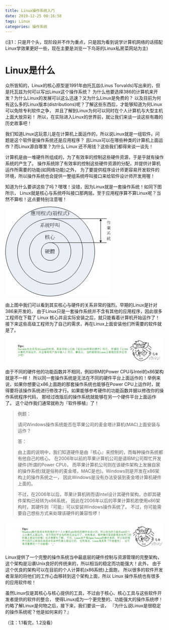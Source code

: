 ```yaml
---
title: Linux操作系统入门
date: 2019-12-25 00:16:58
tags: Linux
categories: 操作系统
---
```


(注1：只是开个头，现阶段并不作为重点，只是因为看到说学计算机网络的话搭配Linux学效果更好一些，现在主要是浏览一下鸟哥的Linux私房菜网站为主)

# Linux是什么

众所皆知的，Linux的核心原型是1991年由托瓦兹(Linus Torvalds)写出来的，但是托瓦兹为何可以写出Linux这个操作系统？ 为什么他要选择386的计算机来开发？为什么Linux的发展可以这么迅速？又为什么Linux是免费的？ 以及目前为何有这么多的Linux版本(distributions)呢？了解这些东西后，才能够知道为何Linux可以免除专利软件之争， 并且了解到Linux为何可以同时在个人计算机与大型主机上面大放异彩！ 所以，在实际进入Linux的世界前，就让我们来谈一谈这些有趣的历史故事吧！

我们知道Linux这玩意儿是在计算机上面运作的，所以说Linux就是一组软件。问题是这个软件是操作系统还是应用程序？ 且Linux可以在哪些种类的计算机上面运作？而Linux源自哪里？为什么 Linux 还不用钱？这些我们都得来谈一谈先！

 计算机是由一堆硬件所组成的，为了有效率的控制这些硬件资源，于是乎就有操作系统的产生了。 操作系统除了有效率的控制这些硬件资源的分配，并提供计算机运作所需要的功能(如网络功能)之外， 为了要提供程序设计师更容易开发软件的环境，所以操作系统也会提供一整组系统呼叫接口来给软件设计师开发用喔！

知道为什么要讲这些了吗？嘿嘿！没错，因为Linux就是一套操作系统！如同下图所示， Linux就是核心与系统呼叫接口那两层。至于应用程序算不算Linux呢？当然不算啦！这点要特别注意喔！

![](Linux操作系统入门/01.gif)

由上图中我们可以看到其实核心与硬件的关系非常的强烈。早期的Linux是针对386来开发的， 由于Linux只是一套操作系统并不含有其他的应用程序，因此很多工程师在下载了 Linux 核心并且实际安装之后，就只能看着计算机开始运作了！ 接下来这些高级工程师为了自己的需求，再在Linux上面安装他们所需要的软件就是了。

![](Linux操作系统入门/02.png)

由于不同的硬件他的功能函数并不相同，例如IBM的Power CPU与Intel的x86架构就是不一样！ 所以同一套操作系统是无法在不同的硬件平台上面运作的！举例来说，如果你想要让x86上面跑的那套操作系统也能够在Power CPU上运作时，就得要将该操作系统进行修改才行。如果能够参考硬件的功能函数并据以修改你的操作系统程序代码， 那经过改版后的操作系统就能够在另一个硬件平台上面运作了。 这个动作我们通常就称为『软件移植』了！

> 例题：
>
> 请问Windows操作系统能否在苹果公司的麦金塔计算机(MAC)上面安装与运作？
>
> 答：
>
> 由上面的说明中，我们知道硬件是由『核心』来控制的，而每种操作系统都有他自己的核心。 在2006年以前的苹果计算机公司是请IBM公司帮忙开发硬件(所谓的Power CPU)， 而苹果计算机公司则在该硬件架构上发展自家的操作系统(就是俗称的麦金塔，MAC是也)。Windows则是开发在x86架构上的操作系统之一， 因此Windows是没有办法安装到麦金塔计算机硬件上面的。
>
> 不过，在2006年以后，苹果计算机转而请Intel设计其硬件架构，亦即其硬件架构已经转为x86系统， 因此在2006年以后的苹果计算机若使用x86架构时，其硬件则『可能』可以安装Windows操作系统了。 不过，你可能需要自己想些方式来处理该硬件的兼容性啰！

![](Linux操作系统入门/03.png)

Linux提供了一个完整的操作系统当中最底层的硬件控制与资源管理的完整架构， 这个架构是沿袭Unix良好的传统来的，所以相当的稳定而功能强大！此外， 由于这个优良的架构可以在目前的个人计算机(x86系统)上面跑， 所以很多的软件开发者渐渐的将他们的工作心血移转到这个架构上面，所以 Linux 操作系统也有很多的应用软件啦！

虽然Linux仅是其核心与核心提供的工具，不过由于核心、核心工具与这些软件开发者提供的软件的整合， 使得Linux成为一个更完整的、功能强大的操作系统啰！约略了解Linux是何物之后，接下来，我们要谈一谈， 『为什么说Linux是很稳定的操作系统呢？他是如何来的？』

（注：1.1看完，1.2没看）

